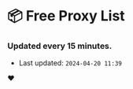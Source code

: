# :package: Free Proxy List
### Updated every 15 minutes.

- Last updated: `2024-04-20 11:39`

:heart:
